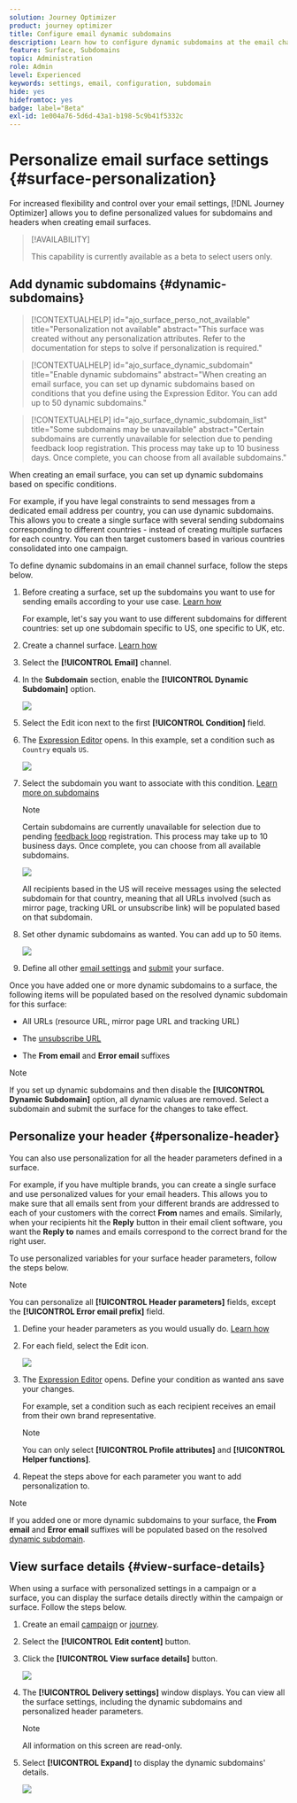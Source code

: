 ```yaml
---
solution: Journey Optimizer
product: journey optimizer
title: Configure email dynamic subdomains
description: Learn how to configure dynamic subdomains at the email channel surface level
feature: Surface, Subdomains
topic: Administration
role: Admin
level: Experienced
keywords: settings, email, configuration, subdomain
hide: yes
hidefromtoc: yes
badge: label="Beta"
exl-id: 1e004a76-5d6d-43a1-b198-5c9b41f5332c
---
```

# Personalize email surface settings {#surface-personalization}

For increased flexibility and control over your email settings, [!DNL Journey Optimizer] allows you to define personalized values for subdomains and headers<!--and URL tracking parameters--> when creating email surfaces.

>[!AVAILABILITY]
>
>This capability is currently available as a beta to select users only. <!--To join the beta program, contact Adobe Customer Care.-->

## Add dynamic subdomains {#dynamic-subdomains}

>[!CONTEXTUALHELP]
>id="ajo_surface_perso_not_available"
>title="Personalization not available"
>abstract="This surface was created without any personalization attributes. Refer to the documentation for steps to solve if personalization is required."

>[!CONTEXTUALHELP]
>id="ajo_surface_dynamic_subdomain"
>title="Enable dynamic subdomains"
>abstract="When creating an email surface, you can set up dynamic subdomains based on conditions that you define using the Expression Editor. You can add up to 50 dynamic subdomains."

>[!CONTEXTUALHELP]
>id="ajo_surface_dynamic_subdomain_list"
>title="Some subdomains may be unavailable"
>abstract="Certain subdomains are currently unavailable for selection due to pending feedback loop registration. This process may take up to 10 business days. Once complete, you can choose from all available subdomains."

When creating an email surface, you can set up dynamic subdomains based on specific conditions.

For example, if you have legal constraints to send messages from a dedicated email address per country, you can use dynamic subdomains. This allows you to create a single surface with several sending subdomains corresponding to different countries - instead of creating multiple surfaces for each country. You can then target customers based in various countries consolidated into one campaign.

To define dynamic subdomains in an email channel surface, follow the steps below.

1. Before creating a surface, set up the subdomains you want to use for sending emails according to your use case. [Learn how](../configuration/about-subdomain-delegation.md)

    For example, let's say you want to use different subdomains for different countries: set up one subdomain specific to US, one specific to UK, etc.

1. Create a channel surface. [Learn how](../configuration/channel-surfaces.md)

1. Select the **[!UICONTROL Email]** channel.

1. In the **Subdomain** section, enable the **[!UICONTROL Dynamic Subdomain]** option.

    ![](assets/surface-email-dynamic-subdomain.png)

1. Select the Edit icon next to the first **[!UICONTROL Condition]** field.

1. The [Expression Editor](../personalization/personalization-build-expressions.md) opens. In this example, set a condition such as `Country` equals `US`.

    ![](assets/surface-email-edit-condition.png)

1. Select the subdomain you want to associate with this condition. [Learn more on subdomains](../configuration/about-subdomain-delegation.md)

    >[!NOTE]
    >
    >Certain subdomains are currently unavailable for selection due to pending [feedback loop](../reports/deliverability.md#feedback-loops) registration. This process may take up to 10 business days. Once complete, you can choose from all available subdomains. <!--where FL registration happens? is it when delegating a subdomain and you're awaiting from subdomain validation? or is it on ISP side only?-->

    ![](assets/surface-email-select-subdomain.png)

    All recipients based in the US will receive messages using the selected subdomain for that country, meaning that all URLs involved (such as mirror page, tracking URL or unsubscribe link) will be populated based on that subdomain.

1. Set other dynamic subdomains as wanted. You can add up to 50 items.

    ![](assets/surface-email-add-dynamic-subdomain.png)

    <!--Select the [IP pool](../configuration/ip-pools.md) to associate with the surface. [Learn more](email-settings.md#subdomains-and-ip-pools)-->

1. Define all other [email settings](email-settings.md) and [submit](../configuration/channel-surfaces.md#create-channel-surface) your surface.

Once you have added one or more dynamic subdomains to a surface, the following items will be populated based on the resolved dynamic subdomain for this surface:

* All URLs (resource URL, mirror page URL and tracking URL)

* The [unsubscribe URL](email-settings.md#list-unsubscribe)

* The **From email** and **Error email** suffixes

>[!NOTE]
>
>If you set up dynamic subdomains and then disable the **[!UICONTROL Dynamic Subdomain]** option, all dynamic values are removed. Select a subdomain and submit the surface for the changes to take effect.

## Personalize your header {#personalize-header}

You can also use personalization for all the header parameters defined in a surface.

For example, if you have multiple brands, you can create a single surface and use personalized values for your email headers. This allows you to make sure that all emails sent from your different brands are addressed to each of your customers with the correct **From** names and emails. Similarly, when your recipients hit the **Reply** button in their email client software, you want the **Reply to** names and emails correspond to the correct brand for the right user.

To use personalized variables for your surface header parameters, follow the steps below.

>[!NOTE]
>
>You can personalize all **[!UICONTROL Header parameters]** fields, except the **[!UICONTROL Error email prefix]** field.


1. Define your header parameters as you would usually do. [Learn how](email-settings.md#email-header)

1. For each field, select the Edit icon.

    ![](assets/surface-email-personalize-header.png)

1. The [Expression Editor](../personalization/personalization-build-expressions.md) opens. Define your condition as wanted ans save your changes.

    For example, set a condition such as each recipient receives an email from their own brand representative.

    >[!NOTE]
    >
    >You can only select **[!UICONTROL Profile attributes]** and **[!UICONTROL Helper functions]**.

1. Repeat the steps above for each parameter you want to add personalization to.

>[!NOTE]
>
>If you added one or more dynamic subdomains to your surface, the **From email** and **Error email** suffixes will be populated based on the resolved [dynamic subdomain](#dynamic-subdomains).

<!--
## Use personalized URL tracking {#personalize-url-tracking}

To use personalized URL tracking prameters, follow the steps below.

1. Select the profile attribute of your choice from the expression editor.

1. Repeat the steps above for each tracking parameter you want to personalize.

Now when the email is sent out, this parameter will be automatically appended to the end of the URL. You can then capture this parameter in web analytics tools or in performance reports.
-->

## View surface details {#view-surface-details}

When using a surface with personalized settings in a campaign or a surface, you can display the surface details directly within the campaign or surface. Follow the steps below.

1. Create an email [campaign](../campaigns/create-campaign.md) or [journey](../building-journeys/journey-gs.md).

1. Select the **[!UICONTROL Edit content]** button.

1. Click the **[!UICONTROL View surface details]** button.

    ![](assets/campaign-view-surface-details.png)

1. The **[!UICONTROL Delivery settings]** window displays. You can view all the surface settings, including the dynamic subdomains and personalized header parameters.

    >[!NOTE]
    >
    >All information on this screen are read-only.

1. Select **[!UICONTROL Expand]** to display the dynamic subdomains' details.

    ![](assets/campaign-delivery-settings-subdomain-expand.png)

